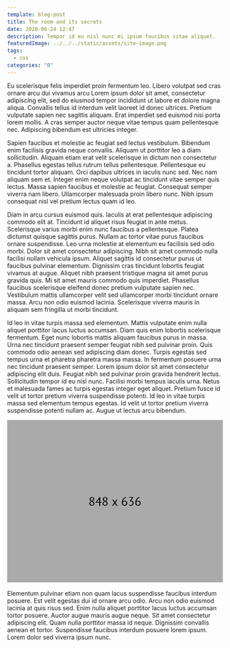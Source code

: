 ```yaml
---
template: blog-post
title: The room and its secrets
date: 2020-06-24 12:47
description: Tempor id eu nisl nunc mi ipsum faucibus vitae aliquet.
featuredImage: ../../../static/assets/site-image.png
tags:
  - css
categories: "0"
---
```


Eu scelerisque felis imperdiet proin fermentum leo. Libero volutpat sed cras ornare arcu dui vivamus arcu Lorem ipsum dolor sit amet, consectetur adipiscing elit, sed do eiusmod tempor incididunt ut labore et dolore magna aliqua. Convallis tellus id interdum velit laoreet id donec ultrices. Pretium vulputate sapien nec sagittis aliquam. Erat imperdiet sed euismod nisi porta lorem mollis. A cras semper auctor neque vitae tempus quam pellentesque nec. Adipiscing bibendum est ultricies integer.

Sapien faucibus et molestie ac feugiat sed lectus vestibulum. Bibendum enim facilisis gravida neque convallis. Aliquam ut porttitor leo a diam sollicitudin. Aliquam etiam erat velit scelerisque in dictum non consectetur a. Phasellus egestas tellus rutrum tellus pellentesque. Pellentesque eu tincidunt tortor aliquam. Orci dapibus ultrices in iaculis nunc sed. Nec nam aliquam sem et. Integer enim neque volutpat ac tincidunt vitae semper quis lectus. Massa sapien faucibus et molestie ac feugiat. Consequat semper viverra nam libero. Ullamcorper malesuada proin libero nunc. Nibh ipsum consequat nisl vel pretium lectus quam id leo.

Diam in arcu cursus euismod quis. Iaculis at erat pellentesque adipiscing commodo elit at. Tincidunt id aliquet risus feugiat in ante metus. Scelerisque varius morbi enim nunc faucibus a pellentesque. Platea dictumst quisque sagittis purus. Nullam ac tortor vitae purus faucibus ornare suspendisse. Leo urna molestie at elementum eu facilisis sed odio morbi. Dolor sit amet consectetur adipiscing. Nibh sit amet commodo nulla facilisi nullam vehicula ipsum. Aliquet sagittis id consectetur purus ut faucibus pulvinar elementum. Dignissim cras tincidunt lobortis feugiat vivamus at augue. Aliquet nibh praesent tristique magna sit amet purus gravida quis. Mi sit amet mauris commodo quis imperdiet. Phasellus faucibus scelerisque eleifend donec pretium vulputate sapien nec. Vestibulum mattis ullamcorper velit sed ullamcorper morbi tincidunt ornare massa. Arcu non odio euismod lacinia. Scelerisque viverra mauris in aliquam sem fringilla ut morbi tincidunt.

Id leo in vitae turpis massa sed elementum. Mattis vulputate enim nulla aliquet porttitor lacus luctus accumsan. Diam quis enim lobortis scelerisque fermentum. Eget nunc lobortis mattis aliquam faucibus purus in massa. Urna nec tincidunt praesent semper feugiat nibh sed pulvinar proin. Quis commodo odio aenean sed adipiscing diam donec. Turpis egestas sed tempus urna et pharetra pharetra massa massa. In fermentum posuere urna nec tincidunt praesent semper. Lorem ipsum dolor sit amet consectetur adipiscing elit duis. Feugiat nibh sed pulvinar proin gravida hendrerit lectus. Sollicitudin tempor id eu nisl nunc. Facilisi morbi tempus iaculis urna. Netus et malesuada fames ac turpis egestas integer eget aliquet. Pretium fusce id velit ut tortor pretium viverra suspendisse potenti. Id leo in vitae turpis massa sed elementum tempus egestas. Id velit ut tortor pretium viverra suspendisse potenti nullam ac. Augue ut lectus arcu bibendum.

![post image](../../../static/assets/site-image.png)

Elementum pulvinar etiam non quam lacus suspendisse faucibus interdum posuere. Est velit egestas dui id ornare arcu odio. Arcu non odio euismod lacinia at quis risus sed. Enim nulla aliquet porttitor lacus luctus accumsan tortor posuere. Auctor augue mauris augue neque. Sit amet consectetur adipiscing elit. Quam nulla porttitor massa id neque. Dignissim convallis aenean et tortor. Suspendisse faucibus interdum posuere lorem ipsum. Lorem dolor sed viverra ipsum nunc.
